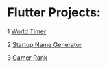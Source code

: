 # Flutter Projects:

1 [World Timer](https://github.com/Atharv-Joshi/flutter-projects/tree/master/world_time) 

2 [Startup Name Generator](https://github.com/Atharv-Joshi/flutter-projects/tree/master/startup_name_generator)

3 [Gamer Rank](https://github.com/Atharv-Joshi/flutter-projects/tree/master/game_rank)
